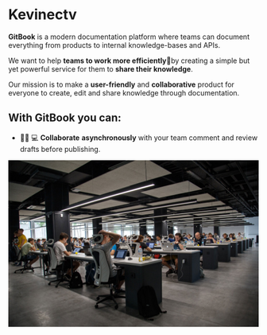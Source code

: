 # Kevinectv

**GitBook** is a modern documentation platform where teams can document everything from products to internal knowledge-bases and APIs.

We want to help **teams to work more efficiently**🤝by creating a simple but yet powerful service for them to **share their knowledge**.

Our mission is to make a **user-friendly** and **collaborative** product for everyone to create, edit and share knowledge through documentation.

## With GitBook you can:

* 👨🏽 💻 **Collaborate** **asynchronously**  with your team comment and review drafts before publishing.

![](.gitbook/assets/about.jpg)

